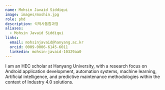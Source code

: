 ```yaml
---
name: Mohsin Javaid Siddiqui 
image: images/moshin.jpg
role: phd
description: 석박사통합과정
aliases:
  - Mohsin Javaid Siddiqui 
links:
  email: mohsinjavaid@hanyang.ac.kr
  orcid: 0009-0006-6145-6011
  linkedin: mohsin-javaid-10329aa0
---
```


I am an HEC scholar at Hanyang University, with a research focus on Android application development, automation systems, machine learning, Artificial intelligence, and predictive maintenance methodologies within the context of Industry 4.0 solutions.
